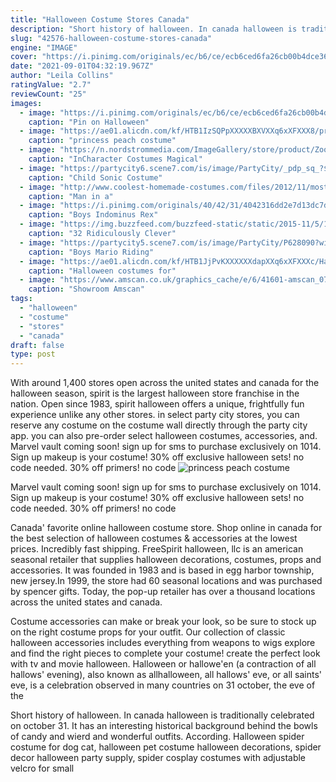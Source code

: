 ```yaml
---
title: "Halloween Costume Stores Canada"
description: "Short history of halloween. In canada halloween is traditionally celebrated on october 31. It has an interesting historical background behind the bowls of candy and wierd and wonderful outfits. According"
slug: "42576-halloween-costume-stores-canada"
engine: "IMAGE"
cover: "https://i.pinimg.com/originals/ec/b6/ce/ecb6ced6fa26cb00b4dce36057081aa9.jpg"
date: "2021-09-01T04:32:19.967Z"
author: "Leila Collins"
ratingValue: "2.7"
reviewCount: "25"
images:
  - image: "https://i.pinimg.com/originals/ec/b6/ce/ecb6ced6fa26cb00b4dce36057081aa9.jpg"
    caption: "Pin on Halloween"
  - image: "https://ae01.alicdn.com/kf/HTB1IzSQPpXXXXXBXVXXq6xXFXXX8/princess-peach-costume-women-adult-halloween-costumes-for-women-Super-Mario-bros-and-luigi-cosplay-pink.jpg"
    caption: "princess peach costume"
  - image: "https://n.nordstrommedia.com/ImageGallery/store/product/Zoom/8/_8077028.jpg?crop=pad&pad_color=FFF&format=jpeg&w=704&h=1080"
    caption: "InCharacter Costumes Magical"
  - image: "https://partycity6.scene7.com/is/image/PartyCity/_pdp_sq_?$_1000x1000_$&$product=PartyCity/P857960"
    caption: "Child Sonic Costume"
  - image: "http://www.coolest-homemade-costumes.com/files/2012/11/most-time-consuming-man-in-cage-costume-21282-600x800.jpg"
    caption: "Man in a"
  - image: "https://i.pinimg.com/originals/40/42/31/4042316dd2e7d13dc7dffe03cd37029c.jpg"
    caption: "Boys Indominus Rex"
  - image: "https://img.buzzfeed.com/buzzfeed-static/static/2015-11/5/17/campaign_images/webdr04/32-ridiculously-clever-group-halloween-costumes-2-18326-1446763768-0_dblbig.jpg"
    caption: "32 Ridiculously Clever"
  - image: "https://partycity5.scene7.com/is/image/PartyCity/P628090?wid=400"
    caption: "Boys Mario Riding"
  - image: "https://ae01.alicdn.com/kf/HTB1JjPvKXXXXXXdapXXq6xXFXXXc/Halloween-costumes-for-men-women-Maleficent-Angelina-Jolie-dress-maleficent-costume-adult.jpg"
    caption: "Halloween costumes for"
  - image: "https://www.amscan.co.uk/graphics_cache/e/6/41601-amscan_076--.jpg"
    caption: "Showroom Amscan"
tags:
  - "halloween"
  - "costume"
  - "stores"
  - "canada"
draft: false
type: post
---
```


With around 1,400 stores open across the united states and canada for the halloween season, spirit is the largest halloween store franchise in the nation. Open since 1983, spirit halloween offers a unique, frightfully fun experience unlike any other stores. in select party city stores, you can reserve any costume on the costume wall directly through the party city app.  you can also pre-order select halloween costumes, accessories, and. Marvel vault coming soon! sign up for sms to purchase exclusively on 1014. Sign up makeup is your costume! 30% off exclusive halloween sets! no code needed. 30% off primers! no code
![princess peach costume](https://ae01.alicdn.com/kf/HTB1IzSQPpXXXXXBXVXXq6xXFXXX8/princess-peach-costume-women-adult-halloween-costumes-for-women-Super-Mario-bros-and-luigi-cosplay-pink.jpg "princess peach costume")

Marvel vault coming soon! sign up for sms to purchase exclusively on 1014. Sign up makeup is your costume! 30% off exclusive halloween sets! no code needed. 30% off primers! no code
<!--inArticleAds-->

<!--galleryOne-->

Canada' favorite online halloween costume store. Shop online in canada for the best selection of halloween costumes & accessories at the lowest prices. Incredibly fast shipping. FreeSpirit halloween, llc is an american seasonal retailer that supplies halloween decorations, costumes, props and accessories. It was founded in 1983 and is based in egg harbor township, new jersey.In 1999, the store had 60 seasonal locations and was purchased by spencer gifts. Today, the pop-up retailer has over a thousand locations across the united states and canada.
<!--inArticleAds-->

<!--galleryTwo-->

Costume accessories can make or break your look, so be sure to stock up on the right costume props for your outfit. Our collection of classic halloween accessories includes everything from weapons to wigs  explore and find the right pieces to complete your costume! create the perfect look with tv and movie halloween. Halloween or hallowe'en (a contraction of all hallows' evening), also known as allhalloween, all hallows' eve, or all saints' eve, is a celebration observed in many countries on 31 october, the eve of the
<!--galleryThree-->

Short history of halloween. In canada halloween is traditionally celebrated on october 31. It has an interesting historical background behind the bowls of candy and wierd and wonderful outfits. According. Halloween spider costume for dog cat, halloween pet costume halloween decorations, spider decor halloween party supply, spider cosplay costumes with adjustable velcro for small